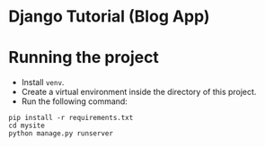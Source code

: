 # Django Tutorial (Blog App)

# Running the project
* Install ```venv```.
* Create a virtual environment inside the directory of this project.
* Run the following command:
```shell
pip install -r requirements.txt
cd mysite
python manage.py runserver
```


